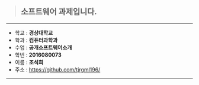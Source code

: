 > ## 소프트웨어 과제입니다.  
------------------------  
* 학교 : **경상대학교**  
* 학과 : **컴퓨터과학과**  
* 수업 : **공개소프트웨어소개**  
* 학번 : **2016080073**  
* 이름 : **조석희**  
* 주소 : https://github.com/tjrgml196/  
------------------------
